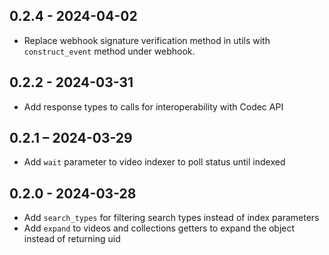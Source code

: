 ## 0.2.4 - 2024-04-02
* Replace webhook signature verification method in utils with `construct_event` method under webhook.

## 0.2.2 - 2024-03-31
* Add response types to calls for interoperability with Codec API

## 0.2.1 – 2024-03-29
* Add `wait` parameter to video indexer to poll status until indexed

## 0.2.0 - 2024-03-28
* Add `search_types` for filtering search types instead of index parameters
* Add `expand` to videos and collections getters to expand the object instead of returning uid

